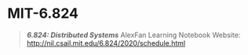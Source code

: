 # MIT-6.824
> ***6.824: Distributed Systems*** AlexFan Learning Notebook
> Website: http://nil.csail.mit.edu/6.824/2020/schedule.html  